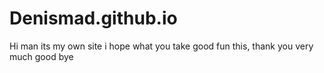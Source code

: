 # Denismad.github.io
Hi man its my own site i hope what you take good fun this, thank you very much good bye 
